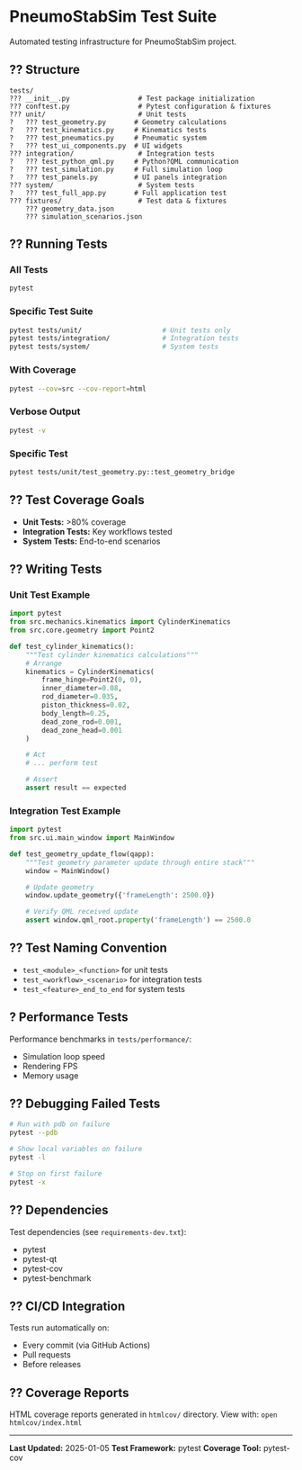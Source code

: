 # PneumoStabSim Test Suite

Automated testing infrastructure for PneumoStabSim project.

## ?? Structure

```
tests/
??? __init__.py                 # Test package initialization
??? conftest.py                 # Pytest configuration & fixtures
??? unit/                       # Unit tests
?   ??? test_geometry.py       # Geometry calculations
?   ??? test_kinematics.py     # Kinematics tests
?   ??? test_pneumatics.py     # Pneumatic system
?   ??? test_ui_components.py  # UI widgets
??? integration/                # Integration tests
?   ??? test_python_qml.py     # Python?QML communication
?   ??? test_simulation.py     # Full simulation loop
?   ??? test_panels.py         # UI panels integration
??? system/                     # System tests
?   ??? test_full_app.py       # Full application test
??? fixtures/                   # Test data & fixtures
    ??? geometry_data.json
    ??? simulation_scenarios.json
```

## ?? Running Tests

### All Tests
```bash
pytest
```

### Specific Test Suite
```bash
pytest tests/unit/                    # Unit tests only
pytest tests/integration/             # Integration tests
pytest tests/system/                  # System tests
```

### With Coverage
```bash
pytest --cov=src --cov-report=html
```

### Verbose Output
```bash
pytest -v
```

### Specific Test
```bash
pytest tests/unit/test_geometry.py::test_geometry_bridge
```

## ?? Test Coverage Goals

- **Unit Tests:** >80% coverage
- **Integration Tests:** Key workflows tested
- **System Tests:** End-to-end scenarios

## ?? Writing Tests

### Unit Test Example
```python
import pytest
from src.mechanics.kinematics import CylinderKinematics
from src.core.geometry import Point2

def test_cylinder_kinematics():
    """Test cylinder kinematics calculations"""
    # Arrange
    kinematics = CylinderKinematics(
        frame_hinge=Point2(0, 0),
        inner_diameter=0.08,
        rod_diameter=0.035,
        piston_thickness=0.02,
        body_length=0.25,
        dead_zone_rod=0.001,
        dead_zone_head=0.001
    )

    # Act
    # ... perform test

    # Assert
    assert result == expected
```

### Integration Test Example
```python
import pytest
from src.ui.main_window import MainWindow

def test_geometry_update_flow(qapp):
    """Test geometry parameter update through entire stack"""
    window = MainWindow()

    # Update geometry
    window.update_geometry({'frameLength': 2500.0})

    # Verify QML received update
    assert window.qml_root.property('frameLength') == 2500.0
```

## ?? Test Naming Convention

- `test_<module>_<function>` for unit tests
- `test_<workflow>_<scenario>` for integration tests
- `test_<feature>_end_to_end` for system tests

## ? Performance Tests

Performance benchmarks in `tests/performance/`:
- Simulation loop speed
- Rendering FPS
- Memory usage

## ?? Debugging Failed Tests

```bash
# Run with pdb on failure
pytest --pdb

# Show local variables on failure
pytest -l

# Stop on first failure
pytest -x
```

## ?? Dependencies

Test dependencies (see `requirements-dev.txt`):
- pytest
- pytest-qt
- pytest-cov
- pytest-benchmark

## ?? CI/CD Integration

Tests run automatically on:
- Every commit (via GitHub Actions)
- Pull requests
- Before releases

## ?? Coverage Reports

HTML coverage reports generated in `htmlcov/` directory.
View with: `open htmlcov/index.html`

---

**Last Updated:** 2025-01-05
**Test Framework:** pytest
**Coverage Tool:** pytest-cov

